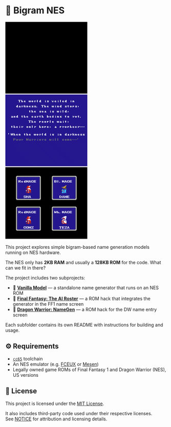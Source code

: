 # 🐉 Bigram NES

![gen](./gen.gif) ![demo](./ff1-1.gif) ![demo](./ff1-2.gif)

This project explores simple bigram-based name generation models running on NES hardware.

The NES only has **2KB RAM** and usually a **128KB ROM** for the code. What can we fit in there?

The project includes two subprojects:

- 🍦 [**Vanilla Model**](./vanilla) — a standalone name generator that runs on an NES ROM
- 🧙 [**Final Fantasy: The AI Roster**](./ff1) — a ROM hack that integrates the generator in the FF1 name screen
- 🐲 [**Dragon Warrior: NameGen**](./dw) — a ROM hack for the DW name entry screen

Each subfolder contains its own README with instructions for building and usage.

## ⚙️ Requirements

- [`cc65`](https://cc65.github.io/) toolchain
- An NES emulator (e.g. [FCEUX](http://fceux.com/) or [Mesen](https://www.mesen.ca/))
- Legally owned game ROMs of Final Fantasy 1 and Dragon Warrior (NES), US versions

## 📄 License

This project is licensed under the [MIT License](./LICENSE).

It also includes third-party code used under their respective licenses.  
See [NOTICE](./NOTICE) for attribution and licensing details.
